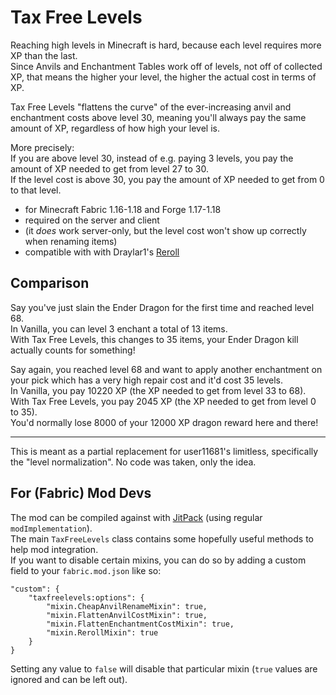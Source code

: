 # Tax Free Levels

Reaching high levels in Minecraft is hard, because each level requires more XP than the last.  
Since Anvils and Enchantment Tables work off of levels, not off of collected XP, that means the higher your level, the higher the actual cost in terms of XP.

Tax Free Levels "flattens the curve" of the ever-increasing anvil and enchantment costs above level 30, meaning you'll always pay the same amount of XP, regardless of how high your level is.  

More precisely:  
If you are above level 30, instead of e.g. paying 3 levels, you pay the amount of XP needed to get from level 27 to 30.    
If the level cost is above 30, you pay the amount of XP needed to get from 0 to that level.
* for Minecraft Fabric 1.16-1.18 and Forge 1.17-1.18
* required on the server and client
* (it *does* work server-only, but the level cost won't show up correctly when renaming items)
* compatible with with Draylar1's [Reroll](https://www.curseforge.com/minecraft/mc-mods/reroll)

## Comparison

Say you've just slain the Ender Dragon for the first time and reached level 68.  
In Vanilla, you can level 3 enchant a total of 13 items.  
With Tax Free Levels, this changes to 35 items, your Ender Dragon kill actually counts for something!

Say again, you reached level 68 and want to apply another enchantment on your pick which has a very high repair cost and it'd cost 35 levels.  
In Vanilla, you pay 10220 XP (the XP needed to get from level 33 to 68).  
With Tax Free Levels, you pay 2045 XP (the XP needed to get from level 0 to 35).  
You'd normally lose 8000 of your 12000 XP dragon reward here and there!

---

This is meant as a partial replacement for user11681's limitless, specifically the "level normalization". No code was taken, only the idea.

## For (Fabric) Mod Devs

The mod can be compiled against with [JitPack](https://jitpack.io/#Fourmisain/TaxFreeLevels) (using regular `modImplementation`).  
The main `TaxFreeLevels` class contains some hopefully useful methods to help mod integration.  
If you want to disable certain mixins, you can do so by adding a custom field to your `fabric.mod.json` like so:

```
"custom": {
	"taxfreelevels:options": {
		"mixin.CheapAnvilRenameMixin": true,
		"mixin.FlattenAnvilCostMixin": true,
		"mixin.FlattenEnchantmentCostMixin": true,
		"mixin.RerollMixin": true
	}
}
```

Setting any value to `false` will disable that particular mixin (`true` values are ignored and can be left out).